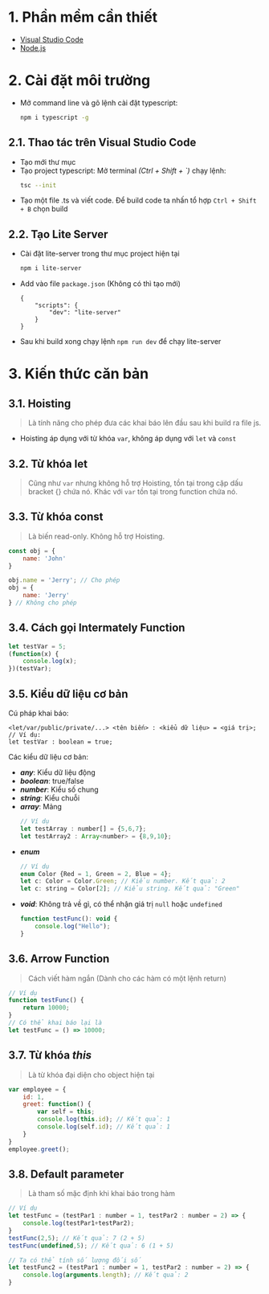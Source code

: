 # 1. Phần mềm cần thiết
- [Visual Studio Code](https://code.visualstudio.com/)
- [Node.js](https://nodejs.org/en/)

# 2. Cài đặt môi trường
- Mở command line và gõ lệnh cài đặt typescript:
    ```sh
    npm i typescript -g
    ```

## 2.1. Thao tác trên Visual Studio Code
- Tạo mới thư mục
- Tạo project typescript: Mở terminal *(Ctrl + Shift + \`)* chạy lệnh:
    ```sh
    tsc --init
    ```
- Tạo một file .ts và viết code. Để build code ta nhấn tổ hợp `Ctrl + Shift + B` chọn build

## 2.2. Tạo Lite Server
- Cài đặt lite-server trong thư mục project hiện tại
    ```sh
    npm i lite-server
    ```
- Add vào file `package.json` (Không có thì tạo mới)
    ```
    {
        "scripts": {
            "dev": "lite-server"
        }
    }
    ```
- Sau khi build xong chạy lệnh `npm run dev` để chạy lite-server

# 3. Kiến thức căn bản
## 3.1. Hoisting
> Là tính năng cho phép đưa các khai báo lên đầu sau khi build ra file js.
- Hoisting áp dụng với từ khóa `var`, không áp dụng với `let` và `const`

## 3.2. Từ khóa let
> Cũng như `var` nhưng không hỗ trợ Hoisting, tồn tại trong cặp dấu bracket {} chứa nó. Khác với `var` tồn tại trong function chứa nó.

## 3.3. Từ khóa const
> Là biến read-only. Không hỗ trợ Hoisting.
```javascript
const obj = {
    name: 'John'
}

obj.name = 'Jerry'; // Cho phép
obj = {
    name: 'Jerry'
} // Không cho phép
```

## 3.4. Cách gọi Intermately Function
```javascript
let testVar = 5;
(function(x) {
    console.log(x);
})(testVar);
```
## 3.5. Kiểu dữ liệu cơ bản
Cú pháp khai báo:
```
<let/var/public/private/...> <tên biến> : <kiểu dữ liệu> = <giá trị>;
// Ví dụ:
let testVar : boolean = true;
```
Các kiểu dữ liệu cơ bản:
- ***any***: Kiểu dữ liệu động
- ***boolean***: true/false
- ***number***: Kiểu số chung
- ***string***: Kiểu chuỗi
- ***array***: Mảng
    ```javascript
    // Ví dụ
    let testArray : number[] = {5,6,7};
    let testArray2 : Array<number> = {8,9,10};
    ```
- ***enum***
    ```javascript
    // Ví dụ
    enum Color {Red = 1, Green = 2, Blue = 4};
    let c: Color = Color.Green; // Kiểu number. Kết quả: 2
    let c: string = Color[2]; // Kiểu string. Kết quả: "Green"
    ```
- ***void***: Không trả về gì, có thể nhận giá trị `null` hoặc `undefined`
    ```javascript
    function testFunc(): void {
        console.log("Hello");
    }
    ```

## 3.6. Arrow Function
> Cách viết hàm ngắn (Dành cho các hàm có một lệnh return)
```javascript
// Ví dụ
function testFunc() {
    return 10000;
}
// Có thể khai báo lại là
let testFunc = () => 10000;
```

## 3.7. Từ khóa *this*
> Là từ khóa đại diện cho object hiện tại
```javascript
var employee = {
    id: 1,
    greet: function() {
        var self = this;
        console.log(this.id); // Kết quả: 1
        console.log(self.id); // Kết quả: 1
    }
}
employee.greet();
```

## 3.8. Default parameter
> Là tham số mặc định khi khai báo trong hàm
```javascript
// Ví dụ
let testFunc = (testPar1 : number = 1, testPar2 : number = 2) => {
    console.log(testPar1+testPar2);
}
testFunc(2,5); // Kết quả: 7 (2 + 5)
testFunc(undefined,5); // Kết quả: 6 (1 + 5)

// Ta có thể tính số lượng đối số
let testFunc2 = (testPar1 : number = 1, testPar2 : number = 2) => {
    console.log(arguments.length); // Kết quả: 2
}
```